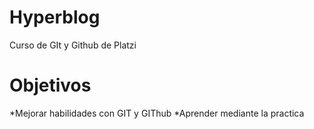 # Hyperblog
Curso de GIt y Github de Platzi

# Objetivos
*Mejorar habilidades con GIT y GIThub
*Aprender mediante la practica